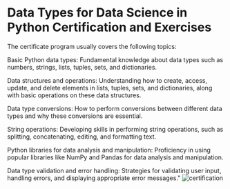 # Data Types for Data Science in Python Certification and Exercises
The certificate program usually covers the following topics:

Basic Python data types: Fundamental knowledge about data types such as numbers, strings, lists, tuples, sets, and dictionaries.

Data structures and operations: Understanding how to create, access, update, and delete elements in lists, tuples, sets, and dictionaries, along with basic operations on these data structures.

Data type conversions: How to perform conversions between different data types and why these conversions are essential.

String operations: Developing skills in performing string operations, such as splitting, concatenating, editing, and formatting text.

Python libraries for data analysis and manipulation: Proficiency in using popular libraries like NumPy and Pandas for data analysis and manipulation.

Data type validation and error handling: Strategies for validating user input, handling errors, and displaying appropriate error messages."
![certification](https://resmim.net/cdn/2023/07/23/SYcejT.png)
